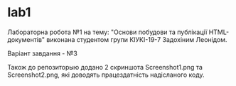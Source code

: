 # lab1

Лабораторна робота №1 на тему: "Основи побудови та публікації HTML-документів" виконана студентом групи КІУКІ-19-7 Задохіним Леонідом.

Варіант завдання - №3

Також до репозиторыю додано 2 скриншота Screenshot1.png та Screenshot2.png, які доводять працездатність надісланого коду.
